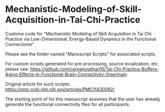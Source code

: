 # Mechanistic-Modeling-of-Skill-Acquisition-in-Tai-Chi-Practice
Custome code for "Mechanistic Modeling of Skill Acquisition in Tai Chi Practice via Low-Dimensional, Energy-Based Dynamics in the Functional Connectome"

Please see the folder named "Manuscript Scripts" for associated scripts.

For custom scripts generated for pre-processing, source-localization, etc. please see: https://github.com/cernajonathan15/Tai-Chi-Practice-Buffers-Aging-Effects-in-Functional-Brain-Connectivity-/tree/main

Original article for such scripts: https://pmc.ncbi.nlm.nih.gov/articles/PMC11430092/

The starting point of for this manuscript assumes that the user has already generate the functional connectivity files for all participants.
